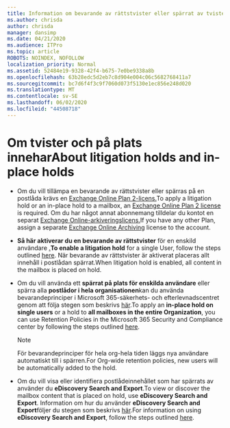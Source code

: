 ```yaml
---
title: Information om bevarande av rättstvister eller spärrat av tvister
ms.author: chrisda
author: chrisda
manager: dansimp
ms.date: 04/21/2020
ms.audience: ITPro
ms.topic: article
ROBOTS: NOINDEX, NOFOLLOW
localization_priority: Normal
ms.assetid: 52484e19-9328-42f4-b675-7e0be9338a8b
ms.openlocfilehash: 63b28edc5d2eb7c8d904e004c06c5682768411a7
ms.sourcegitcommit: bc7d6f4f3c9f7060d073f5130e1ec856e248d020
ms.translationtype: MT
ms.contentlocale: sv-SE
ms.lasthandoff: 06/02/2020
ms.locfileid: "44508718"
---
```

# <a name="about-litigation-holds-and-in-place-holds"></a><span data-ttu-id="c40c6-102">Om tvister och på plats innehar</span><span class="sxs-lookup"><span data-stu-id="c40c6-102">About litigation holds and in-place holds</span></span>

- <span data-ttu-id="c40c6-103">Om du vill tillämpa en bevarande av rättstvister eller spärras på en postlåda krävs en [Exchange Online Plan 2-licens.](https://docs.microsoft.com/office365/servicedescriptions/office-365-platform-service-description/office-365-plan-options)</span><span class="sxs-lookup"><span data-stu-id="c40c6-103">To apply a litigation hold or an in-place hold to a mailbox, an [Exchange Online Plan 2 license](https://docs.microsoft.com/office365/servicedescriptions/office-365-platform-service-description/office-365-plan-options) is required.</span></span> <span data-ttu-id="c40c6-104">Om du har något annat abonnemang tilldelar du kontot en separat [Exchange Online-arkiveringslicens.](https://docs.microsoft.com/office365/servicedescriptions/exchange-online-archiving-service-description/exchange-online-archiving-service-description)</span><span class="sxs-lookup"><span data-stu-id="c40c6-104">If you have any other Plan, assign a separate [Exchange Online Archiving](https://docs.microsoft.com/office365/servicedescriptions/exchange-online-archiving-service-description/exchange-online-archiving-service-description) license to the account.</span></span> 
    
- <span data-ttu-id="c40c6-105">**Så här aktiverar du en bevarande av rättstvister** för en enskild användare [.](https://docs.microsoft.com/office365/SecurityCompliance/place-a-mailbox-on-litigation-hold)</span><span class="sxs-lookup"><span data-stu-id="c40c6-105">**To enable a litigation hold** for a single User, follow the steps outlined [here](https://docs.microsoft.com/office365/SecurityCompliance/place-a-mailbox-on-litigation-hold).</span></span> <span data-ttu-id="c40c6-106">När bevarande av rättstvister är aktiverat placeras allt innehåll i postlådan spärrat.</span><span class="sxs-lookup"><span data-stu-id="c40c6-106">When litigation hold is enabled, all content in the mailbox is placed on hold.</span></span>
    
- <span data-ttu-id="c40c6-107">Om du vill använda ett **spärrat på plats för enskilda användare** eller spärra alla **postlådor i hela organisationen**kan du använda bevarandeprinciper i Microsoft 365-säkerhets- och efterlevnadscentret genom att följa stegen som beskrivs [här]( https://docs.microsoft.com/microsoft-365/compliance/retention-policies).</span><span class="sxs-lookup"><span data-stu-id="c40c6-107">To apply an **in-place hold on single users** or a hold to **all mailboxes in the entire Organization**, you can use Retention Policies in the Microsoft 365 Security and Compliance center by following the steps outlined [here]( https://docs.microsoft.com/microsoft-365/compliance/retention-policies).</span></span>
    
    > [!NOTE]
    > <span data-ttu-id="c40c6-108">För bevarandeprinciper för hela org-hela tiden läggs nya användare automatiskt till i spärren.</span><span class="sxs-lookup"><span data-stu-id="c40c6-108">For Org-wide retention policies, new users will be automatically added to the hold.</span></span> 
  
- <span data-ttu-id="c40c6-109">Om du vill visa eller identifiera postlådeinnehållet som har spärrats av använder du **eDiscovery Search and Export**.</span><span class="sxs-lookup"><span data-stu-id="c40c6-109">To view or discover the mailbox content that is placed on hold, use **eDiscovery Search and Export**.</span></span> <span data-ttu-id="c40c6-110">Information om hur du använder **eDiscovery Search and Export**följer du stegen som beskrivs [här](https://docs.microsoft.com/microsoft-365/compliance/export-search-results).</span><span class="sxs-lookup"><span data-stu-id="c40c6-110">For information on using **eDiscovery Search and Export**, follow the steps outlined [here](https://docs.microsoft.com/microsoft-365/compliance/export-search-results).</span></span>
    

